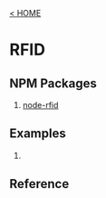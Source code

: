 [< HOME](../README.md)
# RFID

## NPM Packages
1. [node-rfid](https://github.com/BeepLoveKarki/node-rfid)

## Examples
1. 

## Reference